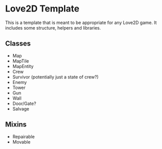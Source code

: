 Love2D Template
===
This is a template that is meant to be appropriate for any Love2D game. It includes some structure, helpers and libraries.


## Classes
* Map
* MapTile
* MapEntity
* Crew
* Survivor (potentially just a state of crew?)
* Enemy
* Tower
* Gun
* Wall
* Door/Gate?
* Salvage

## Mixins
* Repairable
* Movable
